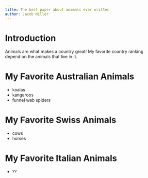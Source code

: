 ```yaml
--- 
title: The best paper about animals ever written
author: Jacob Miller
--- 
```


# Introduction

Animals are what makes a country great! 
My favorite country ranking depend on the animals that live in it.

# My Favorite Australian Animals 

* koalas 
* kangaroos
* funnel web spiders

# My Favorite Swiss Animals 

* cows
* horses


# My Favorite Italian Animals 
* ??